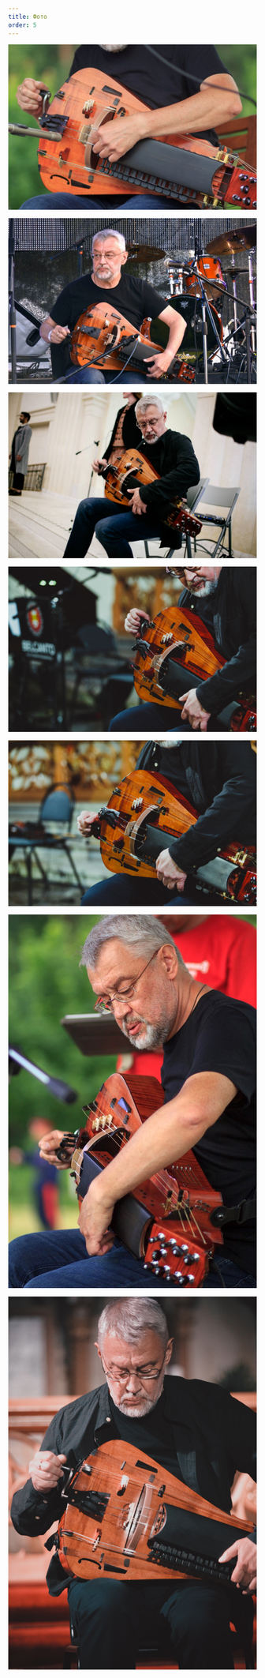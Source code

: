 ```yaml
---
title: Фото
order: 5
---
```


![](photos/photo-1.jpg)

![](photos/photo-2.jpg)

![](photos/photo-3.jpg)

![](photos/photo-4.jpg)

![](photos/photo-5.jpg)

![](photos/photo-6.jpg)

![](photos/IMG_9300.jpg)
